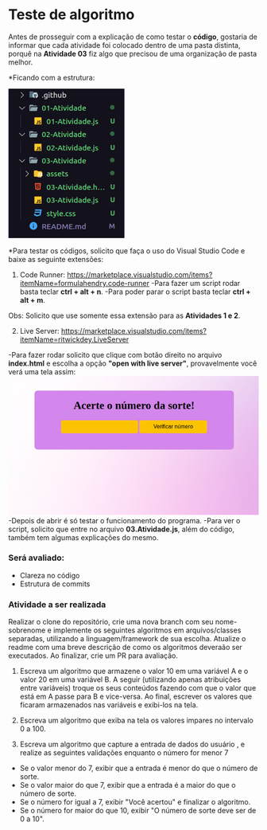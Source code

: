 # Teste de algoritmo
Antes de prosseguir com a explicação de como testar o <b>código</b>, gostaria de informar que cada atividade foi colocado dentro de uma pasta distinta, porquê na <b>Atividade 03</b> fiz algo que precisou de uma organização de pasta melhor.

*Ficando com a estrutura:

<img src=".github/Estrutura.png">

*Para testar os códigos, solicito que faça o uso do Visual Studio Code e baixe as seguinte extensões:

1. Code Runner: https://marketplace.visualstudio.com/items?itemName=formulahendry.code-runner
  -Para fazer um script rodar basta teclar <b>ctrl + alt + n</b>.
  -Para poder parar o script basta teclar <b>ctrl + alt + m</b>.

  Obs: Solicito que use somente essa extensão para as <b>Atividades 1 e 2</b>.

2. Live Server: https://marketplace.visualstudio.com/items?itemName=ritwickdey.LiveServer

  -Para fazer rodar solicito que clique com botão direito no arquivo <b>index.html</b> e escolha a opção <b>"open with live server"</b>, provavelmente você verá uma tela assim:
  <img src=".github/03Atividade.png">
  -Depois de abrir é só testar o funcionamento do programa.
  -Para ver o script, solicito que entre no arquivo <b>03.Atividade.js</b>, além do código, também tem algumas explicações do mesmo.

### Será avaliado:

* Clareza no código
* Estrutura de commits


### Atividade a ser realizada
Realizar o clone do repositório, crie uma nova branch com seu nome-sobrenome e implemente os seguintes algoritmos em arquivos/classes separadas, utilizando a linguagem/framework de sua escolha. Atualize o readme com uma breve descrição de como os algoritmos deveraão ser executados. Ao finalizar, crie um PR para avaliação.

1. Escreva um algoritmo que armazene o valor 10 em uma variável A e o valor 20 em uma variável B.
A seguir (utilizando apenas atribuições entre variáveis) troque os seus conteúdos fazendo com que o
valor que está em A passe para B e vice-versa. Ao final, escrever os valores que ficaram armazenados
nas variáveis e exibi-los na tela. 

2. Escreva um algoritmo que exiba na tela os valores impares no intervalo 0 a 100.

3. Escreva um algoritmo que capture a entrada de dados do usuário , e realize as seguintes validações enquanto o número for menor 7

  * Se o valor menor do 7, exibir que a entrada é menor do que o número de sorte.
  * Se o valor maior do que 7, exibir que a entrada é a maior do que o número de sorte.
  * Se o número for igual a 7, exibir "Você acertou" e finalizar o algoritmo.
  * Se o número for maior do que 10, exibir "O número de sorte deve ser de 0 a 10".
